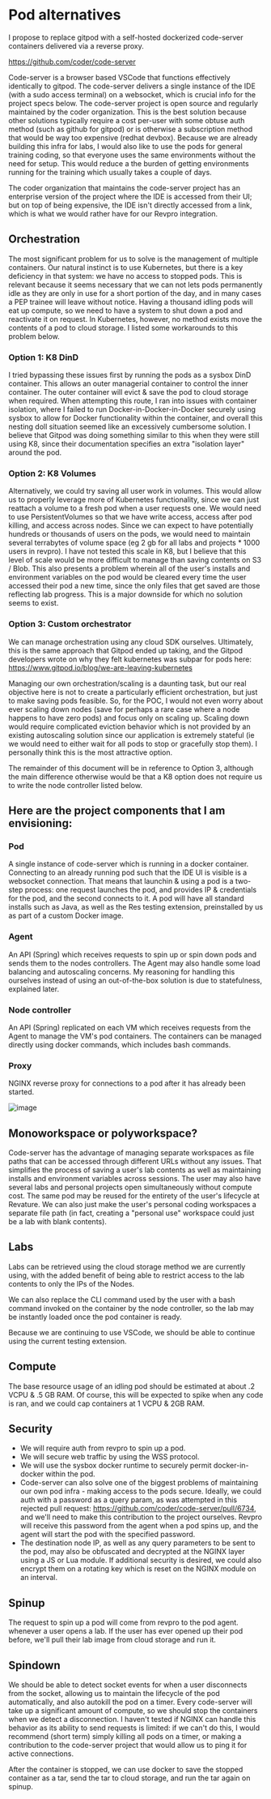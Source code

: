 # Pod alternatives
I propose to replace gitpod with a self-hosted dockerized code-server containers delivered via a reverse proxy.

https://github.com/coder/code-server

Code-server is a browser based VSCode that functions effectively identically to gitpod. The code-server delivers a single instance of the IDE (with a sudo access terminal) on a websocket, which is crucial info for the project specs below. The code-server project is open source and regularly maintained by the coder organization. This is the best solution because other solutions typically require a cost per-user with some obtuse auth method (such as github for gitpod) or is otherwise a subscription method that would be way too expensive (redhat devbox). Because we are already building this infra for labs, I would also like to use the pods for general training coding, so that everyone uses the same environments without the need for setup. This would reduce a the burden of getting environments running for the training which usually takes a couple of days.

The coder organization that maintains the code-server project has an enterprise version of the project where the IDE is accessed from their UI; but on top of being expensive, the IDE isn't directly accessed from a link, which is what we would rather have for our Revpro integration.

## Orchestration

The most significant problem for us to solve is the management of multiple containers. Our natural instinct is to use Kubernetes, but there is a key deficiency in that system: we have no access to stopped pods. This is relevant because it seems necessary that we can not lets pods permanently idle as they are only in use for a short portion of the day, and in many cases a PEP trainee will leave without notice. Having a thousand idling pods will eat up compute, so we need to have a system to shut down a pod and reactivate it on request. In Kubernetes, however, no method exists move the contents of a pod to cloud storage. I listed some workarounds to this problem below.
### Option 1: K8 DinD
I tried bypassing these issues first by running the pods as a sysbox DinD container. This allows an outer managerial container to control the inner container. The outer container will evict & save the pod to cloud storage when required. When attempting this route, I ran into issues with container isolation, where I failed to run Docker-in-Docker-in-Docker securely using sysbox to allow for Docker functionality within the container, and overall this nesting doll situation seemed like an excessively cumbersome solution. I believe that Gitpod was doing something similar to this when they were still using K8, since their documentation specifies an extra "isolation layer" around the pod.
### Option 2: K8 Volumes
Alternatively, we could try saving all user work in volumes. This would allow us to properly leverage more of Kubernetes functionality, since we can just reattach a volume to a fresh pod when a user requests one. We would need to use PersistentVolumes so that we have write access, access after pod killing, and access across nodes. Since we can expect to have potentially hundreds or thousands of users on the pods, we would need to maintain several terrabytes of volume space (eg 2 gb for all labs and projects * 1000 users in revpro). I have not tested this scale in K8, but I believe that this level of scale would be more difficult to manage than saving contents on S3 / Blob. This also presents a problem wherein all of the user's installs and environment variables on the pod would be cleared every time the user accessed their pod a new time, since the only files that get saved are those reflecting lab progress. This is a major downside for which no solution seems to exist.

### Option 3: Custom orchestrator

We can manage orchestration using any cloud SDK ourselves. Ultimately, this is the same approach that Gitpod ended up taking, and the Gitpod developers wrote on why they felt kubernetes was subpar for pods here: https://www.gitpod.io/blog/we-are-leaving-kubernetes

Managing our own orchestration/scaling is a daunting task, but our real objective here is not to create a particularly efficient orchestration, but just to make saving pods feasible. So, for the POC, I would not even worry about ever scaling down nodes (save for perhaps a rare case where a node happens to have zero pods) and focus only on scaling up. Scaling down would require complicated eviction behavior which is not provided by an existing autoscaling solution since our application is extremely stateful (ie we would need to either wait for all pods to stop or gracefully stop them). I personally think this is the most attractive option. 

The remainder of this document will be in reference to Option 3, although the main difference otherwise would be that a K8 option does not require us to write the node controller listed below.

## Here are the project components that I am envisioning:

### Pod
A single instance of code-server which is running in a docker container. Connecting to an already running pod such that the IDE UI is visible is a websocket connection. That means that launchin & using a pod is a two-step process: one request launches the pod, and provides IP & credentials for the pod, and the second connects to it. A pod will have all standard installs such as Java, as well as the Res testing extension, preinstalled by us as part of a custom Docker image.

### Agent
An API (Spring) which receives requests to spin up or spin down pods and sends them to the nodes controllers. The Agent may also handle some load balancing and autoscaling concerns. My reasoning for handling this ourselves instead of using an out-of-the-box solution is due to statefulness, explained later.

### Node controller
An API (Spring) replicated on each VM which receives requests from the Agent to manage the VM's pod containers. The containers can be managed directly using docker commands, which includes bash commands.

### Proxy
NGINX reverse proxy for connections to a pod after it has already been started.

![image](./architecture.png)

## Monoworkspace or polyworkspace?

Code-server has the advantage of managing separate workspaces as file paths that can be accessed through different URLs without any issues. That simplifies the process of saving a user's lab contents as well as maintaining installs and environment variables across sessions. The user may also have several labs and personal projects open simultaneously without compute cost. The same pod may be reused for the entirety of the user's lifecycle at Revature. We can also just make the user's personal coding workspaces a separate file path (in fact, creating a "personal use" workspace could just be a lab with blank contents).

## Labs
Labs can be retrieved using the cloud storage method we are currently using, with the added benefit of being able to restrict access to the lab contents to only the IPs of the Nodes. 

We can also replace the CLI command used by the user with a bash command invoked on the container by the node controller, so the lab may be instantly loaded once the pod container is ready.

Because we are continuing to use VSCode, we should be able to continue using the current testing extension.

## Compute
The base resource usage of an idling pod should be estimated at about .2 VCPU & .5 GB RAM. Of course, this will be expected to spike when any code is ran, and we could cap containers at 1 VCPU & 2GB RAM.

## Security

- We will require auth from revpro to spin up a pod.
- We will secure web traffic by using the WSS protocol.
- We will use the sysbox docker runtime to securely permit docker-in-docker within the pod.
- Code-server can also solve one of the biggest problems of maintaining our own pod infra - making access to the pods secure. Ideally, we could auth with a password as a query param, as was attempted in this rejected pull request: https://github.com/coder/code-server/pull/6734, and we'll need to make this contribution to the project ourselves. Revpro will receive this password from the agent when a pod spins up, and the agent will start the pod with the specified password.
- The destination node IP, as well as any query parameters to be sent to the pod, may also be obfuscated and decrypted at the NGINX layer using a JS or Lua module. If additional security is desired, we could also encrypt them on a rotating key which is reset on the NGINX module on an interval.

## Spinup

The request to spin up a pod will come from revpro to the pod agent. whenever a user opens a lab. If the user has ever opened up their pod before, we'll pull their lab image from cloud storage and run it.

## Spindown

We should be able to detect socket events for when a user disconnects from the socket, allowing us to maintain the lifecycle of the pod automatically, and also autokill the pod on a timer. Every code-server will take up a significant amount of compute, so we should stop the containers when we detect a disconnection. I haven't tested if NGINX can handle this behavior as its ability to send requests is limited: if we can't do this, I would recommend (short term) simply killing all pods on a timer, or making a contribution to the code-server project that would allow us to ping it for active connections.

After the container is stopped, we can use docker to save the stopped container as a tar, send the tar to cloud storage, and run the tar again on spinup.
